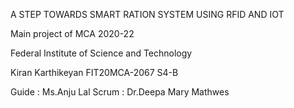 A STEP TOWARDS SMART RATION SYSTEM USING RFID AND IOT

Main project of MCA 2020-22

Federal Institute of Science and Technology

Kiran Karthikeyan
FIT20MCA-2067
S4-B

Guide : Ms.Anju Lal
Scrum : Dr.Deepa Mary Mathwes
